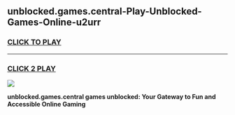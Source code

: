 
## unblocked.games.central-Play-Unblocked-Games-Online-u2urr
<h3>
<a href="https://premium76.site?title=unblocked.games.central&ref=24A">CLICK TO PLAY</a></h3>
<hr>

<h3>
<a href="https://premium76.site?title=unblocked.games.central&ref=24A">CLICK 2 PLAY</a>
  
</h3>

<a href="https://premium76.site?title=unblocked.games.central&ref=24A"><img src="https://clearcache.store/games.png"></a>


**unblocked.games.central games unblocked: Your Gateway to Fun and Accessible Online Gaming**
